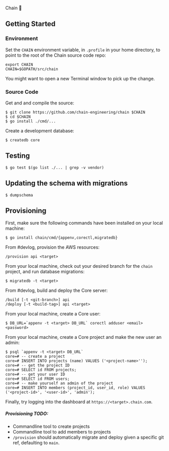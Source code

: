 Chain 🍭

## Getting Started

### Environment

Set the `CHAIN` environment variable, in `.profile` in your home
directory, to point to the root of the Chain source code repo:

	export CHAIN
	CHAIN=$GOPATH/src/chain

You might want to open a new Terminal window to pick up the change.

### Source Code

Get and and compile the source:

	$ git clone https://github.com/chain-engineering/chain $CHAIN
	$ cd $CHAIN
	$ go install ./cmd/...

Create a development database:

	$ createdb core

## Testing

    $ go test $(go list ./... | grep -v vendor)

## Updating the schema with migrations

	$ dumpschema

## Provisioning

First, make sure the following commands have been installed on your local machine:

	$ go install chain/cmd/{appenv,corectl,migratedb}

From #devlog, provision the AWS resources:

	/provision api <target>

From your local machine, check out your desired branch for the `chain` project, and run database migrations:

	$ migratedb -t <target>

From #devlog, build and deploy the Core server:

	/build [-t <git-branch>] api
	/deploy [-t <build-tag>] api <target>

From your local machine, create a Core user:

	$ DB_URL=`appenv -t <target> DB_URL` corectl adduser <email> <password>

From your local machine, create a Core project and make the new user an admin:

	$ psql `appenv -t <target> DB_URL`
	core=# -- create a project
	core=# INSERT INTO projects (name) VALUES ('<project-name>'');
	core=# -- get the project ID
	core=# SELECT id FROM projects;
	core=# -- get your user ID
	core=# SELECT id FROM users;
	core=# -- make yourself an admin of the project
	core=# INSERT INTO members (project_id, user_id, role) VALUES ('<project-id>', '<user-id>', 'admin');

Finally, try logging into the dashboard at `https://<target>.chain.com`.

##### Provisioning TODO:

- Commandline tool to create projects
- Commandline tool to add members to projects
- `/provision` should automatically migrate and deploy given a specific git ref, defaulting to `main`.
